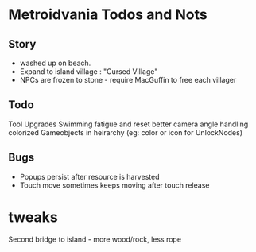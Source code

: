 # Metroidvania Todos and Nots

## Story

 - washed up on beach.
 - Expand to island village : "Cursed Village"
 - NPCs are frozen to stone - require MacGuffin to free each villager

## Todo

Tool Upgrades
Swimming fatigue and reset
better camera angle handling
colorized Gameobjects in heirarchy (eg: color or icon for UnlockNodes)


## Bugs

 - Popups persist after resource is harvested
 - Touch move sometimes keeps moving after touch release


# tweaks

Second bridge to island - more wood/rock, less rope